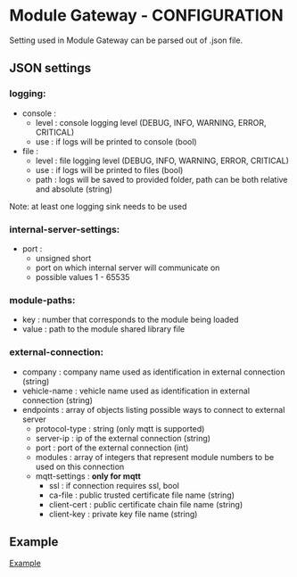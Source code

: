 # Module Gateway - CONFIGURATION

Setting used in Module Gateway can be parsed out of .json file.

## JSON settings

### logging:
* console :
  - level : console logging level (DEBUG, INFO, WARNING, ERROR, CRITICAL)
  - use : if logs will be printed to console (bool)
* file :
  - level : file logging level (DEBUG, INFO, WARNING, ERROR, CRITICAL)
  - use : if logs will be printed to files (bool)
  - path : logs will be saved to provided folder, path can be both relative and absolute (string)

Note: at least one logging sink needs to be used
### internal-server-settings: 
* port : 
    - unsigned short 
    - port on which internal server will communicate on
	- possible values 1 - 65535
### module-paths:
* key : number that corresponds to the module being loaded
* value : path to the module shared library file
### external-connection:
* company : company name used as identification in external connection (string)
* vehicle-name : vehicle name used as identification in external connection (string)
* endpoints : array of objects listing possible ways to connect to external server
  - protocol-type : string (only mqtt is supported)
  - server-ip : ip of the external connection (string)
  - port : port of the external connection (int)
  - modules : array of integers that represent module numbers to be used on this connection
  - mqtt-settings : **only for mqtt**
    - ssl : if connection requires ssl, bool
    - ca-file : public trusted certificate file name (string)
    - client-cert : public certificate chain file name (string)
    - client-key : private key file name (string)

## Example

[Example](./example.json)


